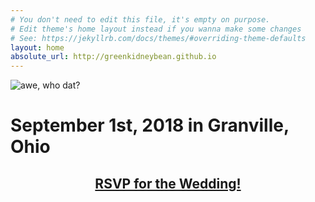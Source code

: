 ```yaml
---
# You don't need to edit this file, it's empty on purpose.
# Edit theme's home layout instead if you wanna make some changes
# See: https://jekyllrb.com/docs/themes/#overriding-theme-defaults
layout: home
absolute_url: http://greenkidneybean.github.io
---
```

<p><img src="{{ '/assets/hearts.jpg' | prepend:site.baseurl }}" alt="awe, who dat?" /></p>
<h1 class="page-heading">September 1st, 2018 in Granville, Ohio</h1>
<h2 style="text-align: center;"><a href="https://docs.google.com/forms/d/e/1FAIpQLSd_MzuuS82EDIATcF792774-Nrx1SGetv0fAx3lipBHtAOeoA/viewform?usp=sf_link"><b>RSVP for the Wedding!</b></a></h2>
